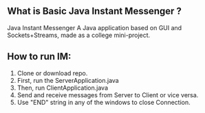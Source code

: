 What is Basic Java Instant Messenger ?
---------
Java Instant Messenger
A Java application based on GUI and Sockets+Streams, made as a college mini-project.

How to run IM:
---------

1. Clone or download repo.
2. First, run the ServerApplication.java
3. Then, run ClientApplication.java
4. Send and receive messages from Server to Client or vice versa.
5. Use "END" string in any of the windows to close Connection.
